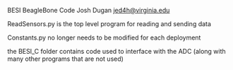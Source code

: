 BESI BeagleBone Code
Josh Dugan jed4h@virginia.edu

ReadSensors.py is the top level program for reading and sending data

Constants.py no longer needs to be modified for each deployment

the BESI_C folder contains code used to interface with the ADC (along with many other programs that are not used)
